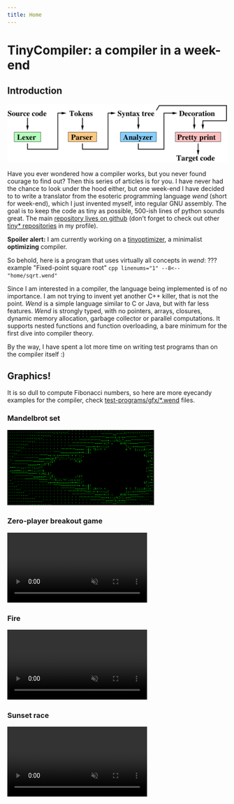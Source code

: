 ```yaml
---
title: Home
---
```


# TinyCompiler: a compiler in a week-end
## Introduction
![](home/compiler.png)

Have you ever wondered how a compiler works, but you never found courage to find out?
Then this series of articles is for you.
I have never had the chance to look under the hood either, but one week-end I have decided to to write a translator from the esoteric programming language *wend* (short for week-end),
which I just invented myself, into regular GNU assembly.
The goal is to keep the code as tiny as possible, 500-ish lines of python sounds great.
The main [repository lives on github](https://github.com/ssloy/tinycompiler) (don't forget to check out other [tiny* repositories](https://github.com/ssloy) in my profile).

**Spoiler alert:** I am currently working on a [tinyoptimizer](https://github.com/ssloy/tinyoptimizer), a minimalist **optimizing** compiler.

So behold, here is a program that uses virtually all concepts in *wend*:
??? example "Fixed-point square root"
    ```cpp linenums="1"
    --8<-- "home/sqrt.wend"
    ```

Since I am interested in a compiler, the language being implemented is of no importance.
I am not trying to invent yet another C++ killer, that is not the point.
*Wend* is a simple language similar to C or Java, but with far less features.
*Wend* is strongly typed, with no pointers, arrays, closures, dynamic memory allocation, garbage collector or parallel computations.
It supports nested functions and function overloading, a bare minimum for the first dive into compiler theory.

By the way, I have spent a lot more time on writing test programs than on the compiler itself :)
## Graphics!
It is so dull to compute Fibonacci numbers, so here are more eyecandy examples for the compiler, check [test-programs/gfx/*.wend](https://github.com/ssloy/tinycompiler/tree/main/test-programs/gfx) files.

### Mandelbrot set
<img src="home/mandelbrot.png" width="336">

### Zero-player breakout game
<video width="320" autoplay="" loop="" muted="" controls=""><source src="home/breakout.mp4" type="video/mp4"></source></video>

### Fire
<video width="320" autoplay="" loop="" muted="" controls=""><source src="home/fire.mp4" type="video/mp4"></source></video>

### Sunset race
<video width="320" autoplay="" loop="" muted="" controls=""><source src="home/sunset-race.mp4" type="video/mp4"></source></video>




